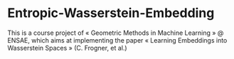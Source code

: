 # Entropic-Wasserstein-Embedding
This is a course project of « Geometric Methods in Machine Learning » @ ENSAE, which aims at implementing the paper « Learning Embeddings into Wasserstein Spaces » (C. Frogner, et al.)
